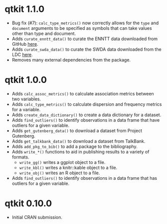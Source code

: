 # qtkit 1.1.0

- Bug fix (#7): `calc_type_metrics()` now correctly allows for the `type` and `document` arguments to be specified as symbols that can take values other than type and document.
- Adds `curate_enntt_data()` to curate the ENNTT data downloaded from GitHub [here](https://github.com/senisioi/enntt-release).
- Adds `curate_swda_data()` to curate the SWDA data downloaded from the LDC [here](https://catalog.ldc.upenn.edu/docs/LDC97S62/swb1_dialogact_annot.tar.gz).
- Removes many external dependencies from the package.

# qtkit 1.0.0

- Adds `calc_assoc_metrics()` to calculate association metrics between two variables.
- Adds `calc_type_metrics()` to calculate dispersion and frequency metrics for a variable.
- Adds `create_data_dictionary()` to create a data dictionary for a dataset.
- Adds `find_outliers()` to identify observations in a data frame that have outliers for a given variable.
- Adds `get_gutenberg_data()` to download a dataset from Project Gutenberg.
- Adds `get_talkbank_data()` to download a dataset from TalkBank.
- Adds `add_pkg_to_bib()` to add a package to the bibliography.
- Adds `write_*()` functions to aid in publishing results to a variety of formats.
  - `write_gg()` writes a ggplot object to a file.
  - `write_kbl()` writes a knitr::kable object to a file.
  - `write_obj()` writes an R object to a file.
- Adds `find_outliers()` to identify observations in a data frame that has outliers for a given variable.

# qtkit 0.10.0

- Initial CRAN submission.
